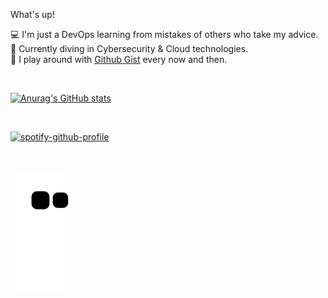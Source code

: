 

<!--
**Phantochi/Phantochi** is a ✨ _special_ ✨ repository because its `README.md` (this file) appears on your GitHub profile.

Here are some ideas to get you started:

💻 I'm developer
🚀 I'm a - and - at -
 I'm a Microsoft MVP
🔥 I'm community leader at -
📝 I'm currently graduating in CyberSecurity
✨ I try to help people who are studying programming on - and -
📫 How to reach me: my site, linkedIn and instagram
-->

What's up! <br/>

💻 I'm just a DevOps learning from mistakes of others who take my advice. <br/>
🚀 Currently diving in Cybersecurity & Cloud technologies. <br/>
📝 I play around with [Github Gist](https://gist.github.com/Aphellirus) every now and then.


<br/>

[![Anurag's GitHub stats](https://github-readme-stats.vercel.app/api?username=Aphellirus&count_private=true&show_icons=true&theme=synthwave)](https://github.com/anuraghazra/github-readme-stats)

<br/>

[![spotify-github-profile](https://spotify-github-profile.vercel.app/api/view?uid=31z6ry3t7gyzbtnyh7jq4pxaacdm&cover_image=true&theme=default&show_offline=false&background_color=121212&bar_color=00ff00&bar_color_cover=false)](https://spotify-github-profile.vercel.app/api/view?uid=31z6ry3t7gyzbtnyh7jq4pxaacdm&redirect=true)

<br/>

![Snake animation](https://github.com/Aphellirus/Aphellirus/blob/output/github-contribution-grid-snake.svg)

<!--Feel free to hit me up on [LinkedIn](Link URL), [Instagram](Link URL), [Link Text](Link URL), [Link Text](Link URL), [Link Text](Link URL)
Languages and tools:
let's rock the future!



